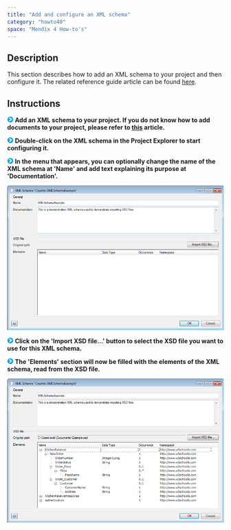 ```yaml
---
title: "Add and configure an XML schema"
category: "howto40"
space: "Mendix 4 How-to's"
---
```

## Description

This section describes how to add an XML schema to your project and then configure it. The related reference guide article can be found [here](https://world.mendix.com/display/refguide4/XML+Schemas).

## Instructions

![](attachments/819203/917932.png) **Add an XML schema to your project. If you do not know how to add documents to your project, please refer to [this](https://world.mendix.com/display/howto25/Add+documents+to+a+module) article.**

![](attachments/819203/917932.png) **Double-click on the XML schema in the Project Explorer to start configuring it.**

![](attachments/819203/917932.png) **In the menu that appears, you can optionally change the name of the XML schema at 'Name' and add text explaining its purpose at 'Documentation'.**

![](attachments/2621604/2752813.png)

![](attachments/819203/917932.png) **Click on the 'Import XSD file...' button to select the XSD file you want to use for this XML schema.**

![](attachments/819203/917932.png) **The 'Elements' section will now be filled with the elements of the XML schema, read from the XSD file.**

![](attachments/2621604/2752812.png)

